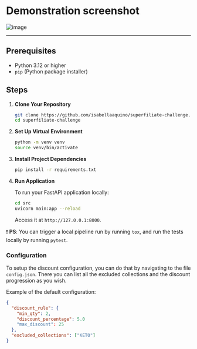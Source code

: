 # Demonstration screenshot

![image](https://github.com/user-attachments/assets/395e4449-831a-4310-87d8-3ecc077c8b40)

---

## Prerequisites

- Python 3.12 or higher
- `pip` (Python package installer)

## Steps

1. **Clone Your Repository**

   ```bash
   git clone https://github.com/isabellaaquino/superfiliate-challenge.git
   cd superfiliate-challenge
   ```

2. **Set Up Virtual Environment**

   ```bash
   python -m venv venv
   source venv/bin/activate
   ```

3. **Install Project Dependencies**

   ```bash
   pip install -r requirements.txt
   ```

4. **Run Application**

   To run your FastAPI application locally:

   ```bash
   cd src
   uvicorn main:app --reload
   ```

   Access it at `http://127.0.0.1:8000`.

:exclamation: **PS**: You can trigger a local pipeline run by running `tox`, and run the tests locally by running `pytest`.

### Configuration

To setup the discount configuration, you can do that by navigating to the file `config.json`. There you can list all the excluded collections and the discount progression as you wish.

Example of the default configuration:

```json
{
  "discount_rule": {
    "min_qty": 2,
    "discount_percentage": 5.0
    "max_discount": 25
  },
  "excluded_collections": ["KETO"]
}
```
